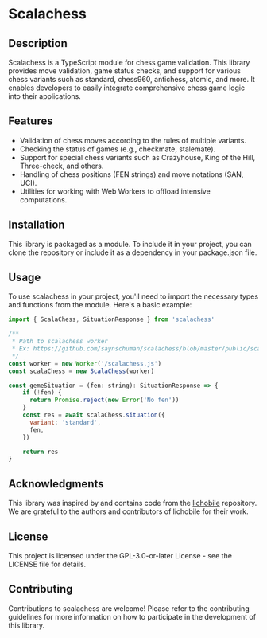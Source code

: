 # Scalachess

## Description

Scalachess is a TypeScript module for chess game validation. This library provides move validation, game status checks, and support for various chess variants such as standard, chess960, antichess, atomic, and more. It enables developers to easily integrate comprehensive chess game logic into their applications.

## Features

- Validation of chess moves according to the rules of multiple variants.
- Checking the status of games (e.g., checkmate, stalemate).
- Support for special chess variants such as Crazyhouse, King of the Hill, Three-check, and others.
- Handling of chess positions (FEN strings) and move notations (SAN, UCI).
- Utilities for working with Web Workers to offload intensive computations.

## Installation

This library is packaged as a module. To include it in your project, you can clone the repository or include it as a dependency in your package.json file.

## Usage

To use scalachess in your project, you'll need to import the necessary types and functions from the module. Here's a basic example:

```javascript
import { ScalaChess, SituationResponse } from 'scalachess'

/**
 * Path to scalachess worker
 * Ex: https://github.com/saynschuman/scalachess/blob/master/public/scalachess.js
 */
const worker = new Worker('/scalachess.js')
const scalaChess = new ScalaChess(worker)

const gemeSituation = (fen: string): SituationResponse => {
    if (!fen) {
      return Promise.reject(new Error('No fen'))
    }
    const res = await scalaChess.situation({
      variant: 'standard',
      fen,
    })

    return res
}
```

## Acknowledgments

This library was inspired by and contains code from the [lichobile](https://github.com/lichess-org/lichobile) repository. We are grateful to the authors and contributors of lichobile for their work.

## License

This project is licensed under the GPL-3.0-or-later License - see the LICENSE file for details.

## Contributing

Contributions to scalachess are welcome! Please refer to the contributing guidelines for more information on how to participate in the development of this library.
